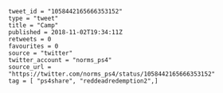 ```
tweet_id = "1058442165666353152"
type = "tweet"
title = "Camp"
published = 2018-11-02T19:34:11Z
retweets = 0
favourites = 0
source = "twitter"
twitter_account = "norms_ps4"
source_url = "https://twitter.com/norms_ps4/status/1058442165666353152"
tag = [ "ps4share", "reddeadredemption2",]
```

<p class='image'><img src='https://mnf.m17s.net/2018/11/02/DrBXibuWoAI7h4A.jpg' alt=''></p>

